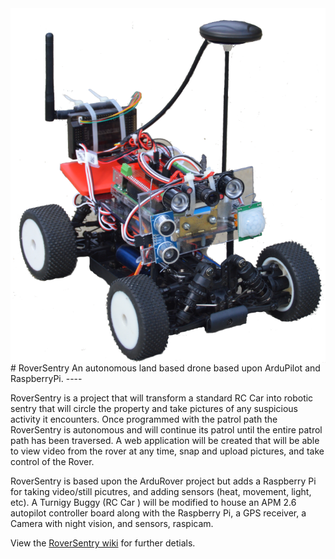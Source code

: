<a href="https://github.com/LPRDev/RoverSentry/blob/master/images/RoverSentry_1.png">
<img src="https://github.com/LPRDev/RoverSentry/blob/master/images/RoverSentry_small.png" align="right">
</a>
# RoverSentry 
An autonomous land based drone based upon ArduPilot and RaspberryPi.
----

RoverSentry is a project that will transform a standard RC Car into robotic sentry that will circle the property and take pictures of any suspicious activity it encounters. 
Once programmed with the patrol path the RoverSentry is autonomous and will continue its patrol until the entire patrol path has been traversed. 
A web application will be created that will be able to view video from the rover at any time, snap and upload pictures, and take control of the Rover.

RoverSentry is based upon the ArduRover project but adds a Raspberry Pi for taking video/still picutres, and adding sensors (heat, movement, light, etc). 
A Turnigy Buggy (RC Car ) will be modified to house an APM 2.6 autopilot controller board along with the Raspberry Pi, a GPS receiver, a Camera with night vision, and sensors, raspicam. 

View the [RoverSentry wiki](https://github.com/LPRDev/RoverSentry/wiki) for further detials.


